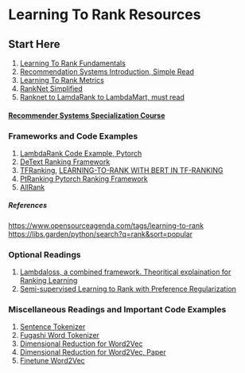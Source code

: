 # Learning To Rank Resources
## Start Here
1. [Learning To Rank Fundamentals](https://towardsdatascience.com/learning-to-rank-a-complete-guide-to-ranking-using-machine-learning-4c9688d370d4)<br>
2. [Recommendation Systems Introduction, Simple Read](https://developers.google.com/machine-learning/recommendation/overview) <br>
3. [Learning To Rank Metrics](https://medium.com/swlh/rank-aware-recsys-evaluation-metrics-5191bba16832)<br>
4. [RankNet Simplified](https://towardsdatascience.com/learning-to-rank-for-information-retrieval-a-deep-dive-into-ranknet-200e799b52f4)<br>
5. [Ranknet to LamdaRank to LambdaMart, must read](https://www.microsoft.com/en-us/research/wp-content/uploads/2016/02/MSR-TR-2010-82.pdf)<br>

#### [Recommender Systems Specialization Course](https://www.coursera.org/specializations/recommender-systems#courses)

### Frameworks and Code Examples
1. [LambdaRank Code Example, Pytorch](https://github.com/haowei01/pytorch-examples/blob/master/ranking/LambdaRank.py)
2. [DeText Ranking Framework](https://medium.com/deep-learning-digest/detext-bert-framework-for-ranking-documents-26efe34b308c)
3. [TFRanking](https://github.com/tensorflow/ranking), [LEARNING-TO-RANK WITH BERT IN TF-RANKING](https://arxiv.org/pdf/2004.08476.pdf)
4. [PtRanking Pytorch Ranking Framework](https://wildltr.github.io/ptranking/)
5. [AllRank](https://github.com/allegro/allRank)

##### References
https://www.opensourceagenda.com/tags/learning-to-rank<br>
https://libs.garden/python/search?q=rank&sort=popular

### Optional Readings
1. [Lambdaloss, a combined framework. Theoritical explaination for Ranking Learning](https://storage.googleapis.com/pub-tools-public-publication-data/pdf/1e34e05e5e4bf2d12f41eb9ff29ac3da9fdb4de3.pdf)<br>
2. [Semi-supervised Learning to Rank
with Preference Regularization](https://www.microsoft.com/en-us/research/wp-content/uploads/2011/10/SzummerYilmaz-semisupervised-ranking-cikm11.pdf)<br>

### Miscellaneous Readings and Important Code Examples
1. [Sentence Tokenizer](https://github.com/himkt/konoha)
2. [Fugashi Word Tokenizer](https://github.com/polm/fugashi)
3. [Dimensional Reduction for Word2Vec](https://datascience.stackexchange.com/questions/6612/reducing-the-dimensionality-of-word-embeddings)
4. [Dimensional Reduction for Word2Vec, Paper](https://arxiv.org/pdf/1708.03629.pdf)
5. [Finetune Word2Vec](https://www.kaggle.com/code/rtatman/fine-tuning-word2vec-2-0/notebook)
